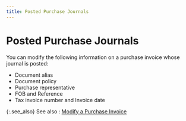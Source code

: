 ```yaml
---
title: Posted Purchase Journals
---
```


# Posted Purchase Journals


You can modify the following information on a purchase invoice whose  journal is posted:

- Document alias
- Document policy
- Purchase representative
- FOB and Reference
- Tax invoice  number and Invoice date



{:.see_also}
See also
: [Modify  a Purchase Invoice]({{site.pp_baseurl}}/purc-proc/pis/modify-a-purchase-invoice/modifying_purchase_invoices_pur.html)
